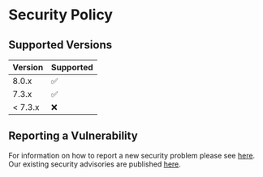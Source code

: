 # Security Policy

## Supported Versions

| Version | Supported          |
| ------- | ------------------ |
| 8.0.x   | :white_check_mark: |
| 7.3.x   | :white_check_mark: |
| < 7.3.x | :x:                |

## Reporting a Vulnerability

For information on how to report a new security problem please see [here](https://www.talend.com/security/vulnerability-disclosure/).
Our existing security advisories are published [here](https://www.talend.com/security/incident-response/).
